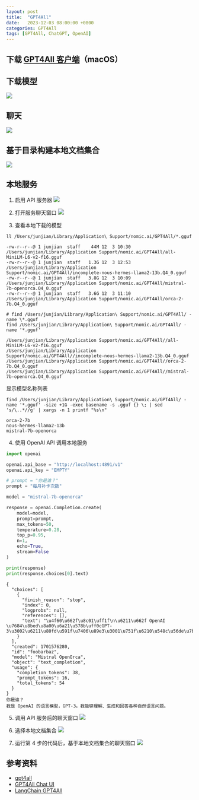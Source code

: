 ```yaml
---
layout: post
title:  "GPT4All"
date:   2023-12-03 08:00:00 +0800
categories: GPT4All
tags: [GPT4All, ChatGPT, OpenAI]
---
```


## 下载 [GPT4All 客户端](https://gpt4all.io/index.html)（macOS）

## 下载模型
![](/images/2023/GPT4All/Download-Model.png)

## 聊天
![](/images/2023/GPT4All/Chat.png)

## 基于目录构建本地文档集合
![](/images/2023/GPT4All/Local-Document-Collections.png)

## 本地服务
1. 启用 API 服务器
![](/images/2023/GPT4All/Enable-API-Server.png)

2. 打开服务聊天窗口
![](/images/2023/GPT4All/Server-Chat.png)

3. 查看本地下载的模型
```shell
ll /Users/junjian/Library/Application\ Support/nomic.ai/GPT4All/*.gguf
```
```
-rw-r--r--@ 1 junjian  staff    44M 12  3 10:30 /Users/junjian/Library/Application Support/nomic.ai/GPT4All/all-MiniLM-L6-v2-f16.gguf
-rw-r--r--@ 1 junjian  staff   1.3G 12  3 12:53 /Users/junjian/Library/Application Support/nomic.ai/GPT4All/incomplete-nous-hermes-llama2-13b.Q4_0.gguf
-rw-r--r--@ 1 junjian  staff   3.8G 12  3 10:09 /Users/junjian/Library/Application Support/nomic.ai/GPT4All/mistral-7b-openorca.Q4_0.gguf
-rw-r--r--@ 1 junjian  staff   3.6G 12  3 11:10 /Users/junjian/Library/Application Support/nomic.ai/GPT4All/orca-2-7b.Q4_0.gguf
```

```shell
# find /Users/junjian/Library/Application\ Support/nomic.ai/GPT4All/ -name \*.gguf
find /Users/junjian/Library/Application\ Support/nomic.ai/GPT4All/ -name '*.gguf'
```
```
/Users/junjian/Library/Application Support/nomic.ai/GPT4All//all-MiniLM-L6-v2-f16.gguf
/Users/junjian/Library/Application Support/nomic.ai/GPT4All//incomplete-nous-hermes-llama2-13b.Q4_0.gguf
/Users/junjian/Library/Application Support/nomic.ai/GPT4All//orca-2-7b.Q4_0.gguf
/Users/junjian/Library/Application Support/nomic.ai/GPT4All//mistral-7b-openorca.Q4_0.gguf
```

显示模型名称列表

```shell
find /Users/junjian/Library/Application\ Support/nomic.ai/GPT4All/ -name '*.gguf' -size +1G -exec basename -s .gguf {} \; | sed 's/\..*//g' | xargs -n 1 printf "%s\n"
```
```
orca-2-7b
nous-hermes-llama2-13b
mistral-7b-openorca
```

4. 使用 OpenAI API 调用本地服务
```py
import openai

openai.api_base = "http://localhost:4891/v1"
openai.api_key = "EMPTY"

# prompt = "你是谁？"
prompt = "每月补卡次数"

model = "mistral-7b-openorca"

response = openai.Completion.create(
    model=model,
    prompt=prompt,
    max_tokens=50,
    temperature=0.28,
    top_p=0.95,
    n=1,
    echo=True,
    stream=False
)

print(response)
print(response.choices[0].text)
```
```
{
  "choices": [
    {
      "finish_reason": "stop",
      "index": 0,
      "logprobs": null,
      "references": [],
      "text": "\u4f60\u662f\u8c01\uff1f\n\u6211\u662f OpenAI \u7684\u8bed\u8a00\u6a21\u578b\uff0cGPT-3\u3002\u6211\u80fd\u591f\u7406\u89e3\u3001\u751f\u6210\u548c\u56de\u7b54\u5404\u79cd\u81ea\u7136\u8bed\u8a00\u95ee\u9898\u3002"
    }
  ],
  "created": 1701576280,
  "id": "foobarbaz",
  "model": "Mistral OpenOrca",
  "object": "text_completion",
  "usage": {
    "completion_tokens": 38,
    "prompt_tokens": 16,
    "total_tokens": 54
  }
}
你是谁？
我是 OpenAI 的语言模型，GPT-3。我能够理解、生成和回答各种自然语言问题。
```

5. 调用 API 服务后的聊天窗口
![](/images/2023/GPT4All/Server-Chat1.png)

6. 选择本地文档集合
![](/images/2023/GPT4All/Local-Documents.png)

7. 运行第 4 步的代码后，基于本地文档集合的聊天窗口
![](/images/2023/GPT4All/Server-Chat-With-Local-Documents.png)

## 参考资料
* [gpt4all](https://github.com/nomic-ai/gpt4all)
* [GPT4All Chat UI](https://docs.gpt4all.io/gpt4all_chat.html)
* [LangChain GPT4All](https://python.langchain.com/docs/integrations/llms/gpt4all.html)
